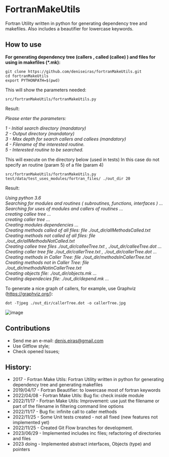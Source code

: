 # FortranMakeUtils

Fortran Utility written in python for generating dependency tree and makefiles. Also includes a beautifier for lowercase keywords.

## How to use 

**For generating dependency tree (callers , called (callee) ) and files for using in makefiles (*.mk):**
```
git clone https://github.com/deniseiras/fortranMakeUtils.git
cd fortranMakeUtils
export PYTHONPATH=$(pwd)
```

This will show the parameters needed:
```
src/fortranMakeUtils/fortranMakeUtils.py
```
Result:

*Please enter the parameters:*  

*1 - Initial search directory (mandatory)*  
*2 - Output directory (mandatory)*  
*3 - Max depth for search callers and callees (mandatory)*  
*4 - Filename of the interested routine.*  
*5 - Interested routine to be searched.*  

This will execute on the directory below (used in tests)
In this case do not specify an routine (param 5) of a file (param 4)
```
src/fortranMakeUtils/fortranMakeUtils.py test/data/test_uses_modules/fortran_files/ ./out_dir 20 
```

Result:  

*Using python 3.6*  
*Searching for modules and routines ( subroutines, functions, interfaces ) ...*  
*Searching for uses of modules and callers of routines ...*  
*creating callee tree ...*  
*creating caller tree ...*  
*Creating modules dependencies ...*  
*Creating methods called of all files: file ./out_dir/allMethodsCalled.txt*  
*Creating methods not called of all files: file ./out_dir/allMethodsNotCalled.txt*  
*Creating callee tree files ./out_dir/calleeTree.txt , ./out_dir/calleeTree.dot ...*  
*Creating caller tree file ./out_dir/callerTree.txt , ./out_dir/callerTree.dot ...*  
*Creating methods in Caller Tree: file ./out_dir/methodsInCallerTree.txt*  
*Creating methods not in Caller Tree: file ./out_dir/methodsNotinCallerTree.txt*  
*Creating objects file: ./out_dir/objects.mk ...*  
*Creating dependecies file: ./out_dir/depend.mk ...*  

To generate a nice graph of callers, for example, use Graphviz (https://graphviz.org/):

```
dot -Tjpeg ./out_dir/callerTree.dot -o callerTree.jpg
```
![image](https://user-images.githubusercontent.com/6113640/204527532-87cdc5a0-b7ad-4d2d-aec5-c2be228b51e6.png)


## Contributions

- Send me an e-mail: denis.eiras@gmail.com
- Use Gitflow style;
- Check opened Issues;


## History:
- 2017       - Fortran Make Utils: Fortran Utility written in python for generating dependency tree and generating makefiles
- 2019/04/17 - Fortran Beautifier: to lowercase most of fortran keywords
- 2022/04/08 - Fortran Make Utils: Bug fix: check inside module
- 2022/11/17 - Fortran Make Utils: Improvement: use just the filename or part of the filename in filtering command line options
- 2022/11/17 - Bug fix: infinite call to caller methods
- 2022/11/25 - Some Unit tests created - not all fixed (new features not implemented yet)
- 2022/11/25 - Created Git Flow branches for development.
- 2023/06/29 - Implemented includes inc files; refactoring of directories and files
- 2023 doing - Implemented abstract interfaces, Objects (type) and pointers
